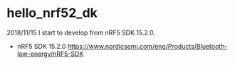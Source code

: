 # hello_nrf52_dk
2018/11/15
I start to develop from nRF5 SDK 15.2.0.
- nRF5 SDK 15.2.0
https://www.nordicsemi.com/eng/Products/Bluetooth-low-energy/nRF5-SDK
